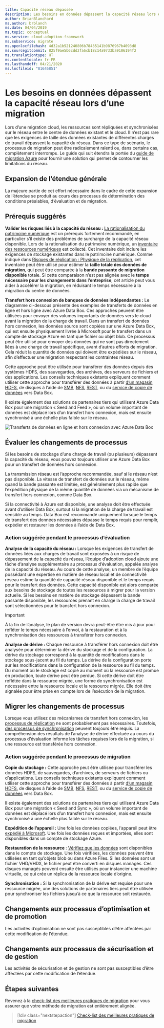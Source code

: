 ```yaml
---
title: Capacité réseau dépassée
description: Les besoins en données dépassent la capacité réseau lors d’une migration.
author: BrianBlanchard
ms.author: brblanch
ms.date: 04/04/2019
ms.topic: conceptual
ms.service: cloud-adoption-framework
ms.subservice: migrate
ms.openlocfilehash: 4d32a1b521240806b78435141b9876967b4093d8
ms.sourcegitcommit: 825f9ae5b6cdd2fa6cb18c14a9733ba9106194f2
ms.translationtype: HT
ms.contentlocale: fr-FR
ms.lasthandoff: 04/21/2020
ms.locfileid: "81646851"
---
```

<!-- cSpell:ignore HDFS databox VHDX -->

# <a name="data-requirements-exceed-network-capacity-during-a-migration-effort"></a>Les besoins en données dépassent la capacité réseau lors d’une migration

Lors d’une migration cloud, les ressources sont répliquées et synchronisées sur le réseau entre le centre de données existant et le cloud. Il n’est pas rare que les exigences de taille des données existantes de différentes charges de travail dépassent la capacité du réseau. Dans ce type de scénario, le processus de migration peut être radicalement ralenti ou, dans certains cas, complètement interrompu. Le guide qui suit étendra la portée du [guide de migration Azure](../azure-migration-guide/index.md) pour fournir une solution qui permet de contourner les limitations du réseau.

## <a name="general-scope-expansion"></a>Expansion de l’étendue générale

La majeure partie de cet effort nécessaire dans le cadre de cette expansion de l’étendue se produit au cours des processus de détermination des conditions préalables, d’évaluation et de migration.

## <a name="suggested-prerequisites"></a>Prérequis suggérés

**Valider les risques liés à la capacité du réseau :** [La rationalisation du patrimoine numérique](../../digital-estate/rationalize.md) est un prérequis fortement recommandé, en particulier s’il existe des problèmes de surcharge de la capacité réseau disponible. Lors de la rationalisation du patrimoine numérique, un [inventaire des ressources numériques](../../digital-estate/inventory.md) est collecté. Cet inventaire doit inclure les exigences de stockage existantes dans le patrimoine numérique. Comme indiqué dans [Risques de réplication : Physique de la réplication](../migration-considerations/migrate/replicate.md#replication-risks---physics-of-replication), cet inventaire peut être utilisé pour estimer la **taille totale des données de migration**, qui peut être comparée à la **bande passante de migration disponible** totale. Si cette comparaison n’est pas alignée avec le **temps nécessaire pour les changements dans l’entreprise**, cet article peut vous aider à accélérer la migration, en réduisant le temps nécessaire à la migration du centre de données.

**Transfert hors connexion de banques de données indépendantes :** Le diagramme ci-dessous présente des exemples de transferts de données en ligne et hors ligne avec Azure Data Box. Ces approches peuvent être utilisées pour envoyer des volumes importants de données vers le cloud avant la migration de la charge de travail. Dans un transfert de données hors connexion, les données source sont copiées sur une Azure Data Box, qui est ensuite physiquement livrée à Microsoft pour le transfert dans un compte de stockage Azure en tant que fichier ou objet blob. Ce processus peut être utilisé pour envoyer des données qui ne sont pas directement liées à une charge de travail spécifique, avant d’autres efforts de migration. Cela réduit la quantité de données qui doivent être expédiées sur le réseau, afin d’effectuer une migration respectant les contraintes réseau.

Cette approche peut être utilisée pour transférer des données depuis des systèmes HDFS, des sauvegardes, des archives, des serveurs de fichiers et des applications. Les conseils techniques existants expliquent comment utiliser cette approche pour transférer des données à partir [d’un magasin HDFS](https://docs.microsoft.com/azure/storage/blobs/data-lake-storage-migrate-on-premises-hdfs-cluster), de disques à l’aide de [SMB](https://docs.microsoft.com/azure/databox/data-box-deploy-copy-data), [NFS](https://docs.microsoft.com/azure/databox/data-box-deploy-copy-data-via-nfs), [REST](https://docs.microsoft.com/azure/databox/data-box-deploy-copy-data-via-rest), ou du [service de copie de données](https://docs.microsoft.com/azure/databox/data-box-deploy-copy-data-via-copy-service) vers Data Box.

Il existe également des solutions de partenaires tiers qui utilisent Azure Data Box pour une migration « Seed and Feed », où un volume important de données est déplacé lors d’un transfert hors connexion, mais est ensuite synchronisé à une échelle plus faible sur le réseau.

![Transferts de données en ligne et hors connexion avec Azure Data Box](../../_images/migrate/databox.png)

## <a name="assess-process-changes"></a>Évaluer les changements de processus

Si les besoins de stockage d’une charge de travail (ou plusieurs) dépassent la capacité du réseau, vous pouvez toujours utiliser une Azure Data Box pour un transfert de données hors connexion.

La transmission réseau est l’approche recommandée, sauf si le réseau n’est pas disponible. La vitesse de transfert de données sur le réseau, même quand la bande passante est limitée, est généralement plus rapide que l’expédition physique de la même quantité de données via un mécanisme de transfert hors connexion, comme Data Box.

Si la connectivité à Azure est disponible, une analyse doit être effectuée avant d’utiliser Data Box, surtout si la migration de la charge de travail est sensible au temps. Data Box est recommandé uniquement lorsque le temps de transfert des données nécessaires dépasse le temps requis pour remplir, expédier et restaurer les données à l’aide de Data Box.

### <a name="suggested-action-during-the-assess-process"></a>Action suggérée pendant le processus d’évaluation

**Analyse de la capacité du réseau :** Lorsque les exigences de transfert de données liées aux charges de travail sont exposées à un risque de dépassement de la capacité du réseau, l’équipe d’adoption cloud ajoute une tâche d’analyse supplémentaire au processus d’évaluation, appelée analyse de la capacité du réseau. Au cours de cette analyse, un membre de l’équipe possédant une expertise en matière de réseau local et de connectivité réseau estime la quantité de capacité réseau disponible et le temps requis pour le transfert des données. Cette capacité disponible est alors comparée aux besoins de stockage de toutes les ressources à migrer pour la version actuelle. Si les besoins en matière de stockage dépassent la bande passante disponible, les ressources prenant en charge la charge de travail sont sélectionnées pour le transfert hors connexion.

> [!IMPORTANT]
> À la fin de l’analyse, le plan de version devra peut-être être mis à jour pour refléter le temps nécessaire à l’envoi, à la restauration et à la synchronisation des ressources à transférer hors connexion.

**Analyse de dérive :** Chaque ressource à transférer hors connexion doit être analysée pour déterminer la dérive du stockage et de la configuration. La dérive du stockage correspond à la quantité de modifications dans le stockage sous-jacent au fil du temps. La dérive de la configuration porte sur les modifications dans la configuration de la ressource au fil du temps. Du moment où le stockage est copié au moment où la ressource est promue en production, toute dérive peut être perdue. Si cette dérive doit être reflétée dans la ressource migrée, une forme de synchronisation est nécessaire entre la ressource locale et la ressource migrée. Elle doit être signalée pour être prise en compte lors de l’exécution de la migration.

## <a name="migrate-process-changes"></a>Migrer les changements de processus

Lorsque vous utilisez des mécanismes de transfert hors connexion, les [processus de réplication](../migration-considerations/migrate/replicate.md) ne sont probablement pas nécessaires. Toutefois, [des processus de synchronisation](../migration-considerations/migrate/replicate.md) peuvent toujours être requis. La compréhension des résultats de l’analyse de dérive effectuée au cours du processus d’évaluation informe les tâches requises lors de la migration, si une ressource est transférée hors connexion.

### <a name="suggested-action-during-the-migrate-process"></a>Action suggérée pendant le processus de migration

**Copie du stockage :** Cette approche peut être utilisée pour transférer les données HDFS, de sauvegardes, d’archives, de serveurs de fichiers ou d’applications. Les conseils techniques existants expliquent comment utiliser cette approche pour transférer des données à partir [d’un magasin HDFS](https://docs.microsoft.com/azure/storage/blobs/data-lake-storage-migrate-on-premises-hdfs-cluster), de disques à l’aide de [SMB](https://docs.microsoft.com/azure/databox/data-box-deploy-copy-data), [NFS](https://docs.microsoft.com/azure/databox/data-box-deploy-copy-data-via-nfs), [REST](https://docs.microsoft.com/azure/databox/data-box-deploy-copy-data-via-rest), ou du [service de copie de données](https://docs.microsoft.com/azure/databox/data-box-deploy-copy-data-via-copy-service) vers Data Box.

Il existe également des solutions de partenaires tiers qui utilisent Azure Data Box pour une migration « Seed and Sync », où un volume important de données est déplacé lors d’un transfert hors connexion, mais est ensuite synchronisé à une échelle plus faible sur le réseau.

**Expédition de l’appareil :** Une fois les données copiées, l’appareil peut être [expédié à Microsoft](https://docs.microsoft.com/azure/databox/data-box-deploy-picked-up). Une fois les données reçues et importées, elles sont disponibles dans un compte de stockage Azure.

**Restauration de la ressource :** [Vérifiez que les données](https://docs.microsoft.com/azure/databox/data-box-deploy-picked-up#verify-data-upload-to-azure) sont disponibles dans le compte de stockage. Une fois vérifiées, les données peuvent être utilisées en tant qu’objets blob ou dans Azure Files. Si les données sont un fichier VHD/VHDX, le fichier peut être converti en disques managés. Ces disques managés peuvent ensuite être utilisés pour instancier une machine virtuelle, ce qui crée un réplica de la ressource locale d’origine.

**Synchronisation :** Si la synchronisation de la dérive est requise pour une ressource migrée, une des solutions de partenaires tiers peut être utilisée pour synchroniser les fichiers jusqu’à ce que la ressource soit restaurée.

## <a name="optimize-and-promote-process-changes"></a>Changements aux processus d’optimisation et de promotion

Les activités d’optimisation ne sont pas susceptibles d’être affectées par cette modification de l’étendue.

## <a name="secure-and-manage-process-changes"></a>Changements aux processus de sécurisation et de gestion

Les activités de sécurisation et de gestion ne sont pas susceptibles d’être affectées par cette modification de l’étendue.

## <a name="next-steps"></a>Étapes suivantes

Revenez à la [check-list des meilleures pratiques de migration](./index.md) pour vous assurer que votre méthode de migration est entièrement alignée.

> [!div class="nextstepaction"]
> [Check-list des meilleures pratiques de migration](./index.md)
